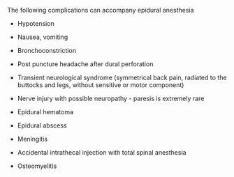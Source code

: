 The following complications can accompany epidural anesthesia

- Hypotension

- Nausea, vomiting

- Bronchoconstriction

- Post puncture headache after dural perforation

- Transient neurological syndrome (symmetrical back pain, radiated to the buttocks and legs, without sensitive or motor component)

- Nerve injury with possible neuropathy - paresis is extremely rare

- Epidural hematoma

- Epidural abscess

- Meningitis

- Accidental intrathecal injection with total spinal anesthesia

- Osteomyelitis